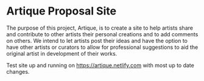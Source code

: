 # Artique Proposal Site
The purpose of this project, Artique, is to create a site to help artists share and contribute to other artists their personal creations and to add comments on others. We intend to let artists post their ideas and have the option to have other artists or curators to allow for professional suggestions to aid the original artist in development of their works.

Test site up and running on https://artique.netlify.com with most up to date changes.
